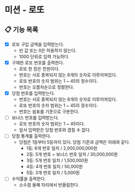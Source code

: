 # 미션 - 로또

## 📋 기능 목록
- [x] 로또 구입 금액을 입력받는다.
  - 빈 값 또는 0은 허용하지 않는다.
  - 1000 단위로 입력 가능하다.
- [x] 구매한 로또 번호를 출력한다.
  - 로또 한 장은 천원이다. 
  - 번호는 서로 중복되지 않는 6개의 숫자로 이루어져있다.
  - 로또 번호의 숫자 범위는 1 ~ 45의 정수이다.
  - 번호는 오름차순으로 정렬한다.
- [x] 당첨 번호를 입력받는다.
  - 번호는 서로 중복되지 않는 6개의 숫자로 이루어져있다.
  - 로또 번호의 숫자 범위는 1 ~ 45의 정수이다.
  - 번호는 쉼표를 기준으로 구분한다.
- [ ] 보너스 번호를 입력받는다.
  - 로또 번호의 숫자 범위는 1 ~ 45이다.
  - 앞서 입력받은 당첨 번호와 겹칠 수 없다.
- [ ] 당첨 통계를 출력한다.
  - 당첨은 1등부터 5등까지 있다. 당첨 기준과 금액은 아래와 같다.
    - 1등: 6개 번호 일치 / 2,000,000,000원
    - 2등: 5개 번호 + 보너스 번호 일치 / 30,000,000원
    - 3등: 5개 번호 일치 / 1,500,000원
    - 4등: 4개 번호 일치 / 50,000원
    - 5등: 3개 번호 일치 / 5,000원
- [ ] 수익률을 출력한다.
  - 소수점 둘째 자리에서 반올림한다.
